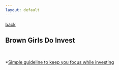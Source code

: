 ```yaml
---
layout: default
---
```


[back](https://dzhulianan.github.io/notes/)

<h2>Brown Girls Do Invest</h2>
<br>

*[Simple guideline to keep you focus while investing](./simple-guideline.md)<br>


